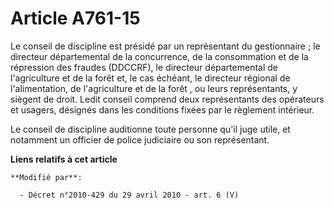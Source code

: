 # Article A761-15

Le conseil de discipline est présidé par un représentant du gestionnaire ; le directeur départemental de la concurrence, de
la consommation et de la répression des fraudes (DDCCRF), le directeur départemental de l'agriculture et de la forêt et, le
cas échéant, le         directeur régional de l'alimentation, de l'agriculture et de la forêt , ou leurs représentants, y
siègent de droit. Ledit conseil comprend deux représentants des opérateurs et usagers, désignés dans les conditions fixées
par le règlement intérieur.

Le conseil de discipline auditionne toute personne qu'il juge utile, et notamment un officier de police judiciaire ou son
représentant.

**Liens relatifs à cet article**

	**Modifié par**:

	  - Décret n°2010-429 du 29 avril 2010 - art. 6 (V)
